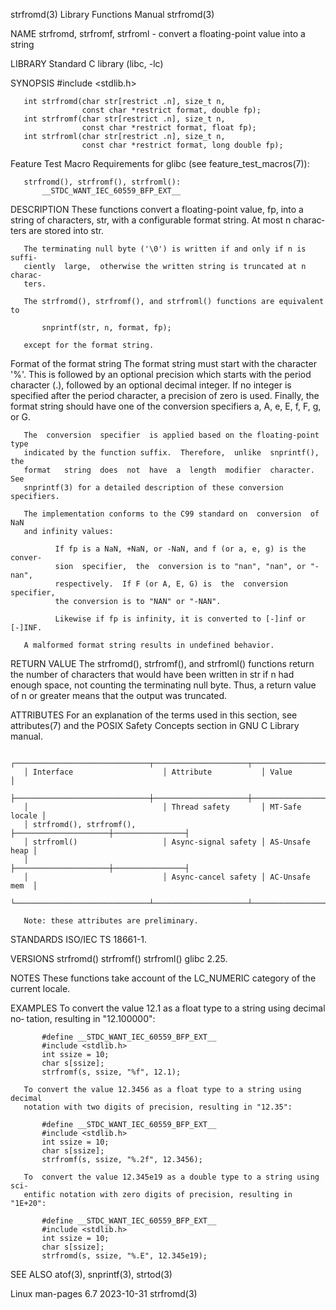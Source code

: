 strfromd(3)                Library Functions Manual                strfromd(3)

NAME
       strfromd,  strfromf,  strfroml  - convert a floating-point value into a
       string

LIBRARY
       Standard C library (libc, -lc)

SYNOPSIS
       #include <stdlib.h>

       int strfromd(char str[restrict .n], size_t n,
                    const char *restrict format, double fp);
       int strfromf(char str[restrict .n], size_t n,
                    const char *restrict format, float fp);
       int strfroml(char str[restrict .n], size_t n,
                    const char *restrict format, long double fp);

   Feature Test Macro Requirements for glibc (see feature_test_macros(7)):

       strfromd(), strfromf(), strfroml():
           __STDC_WANT_IEC_60559_BFP_EXT__

DESCRIPTION
       These functions convert a floating-point value, fp, into  a  string  of
       characters,  str, with a configurable format string.  At most n charac‐
       ters are stored into str.

       The terminating null byte ('\0') is written if and only if n is  suffi‐
       ciently  large,  otherwise the written string is truncated at n charac‐
       ters.

       The strfromd(), strfromf(), and strfroml() functions are equivalent to

           snprintf(str, n, format, fp);

       except for the format string.

   Format of the format string
       The format string must start with the character '%'.  This is  followed
       by  an  optional  precision which starts with the period character (.),
       followed by an optional decimal integer.  If no  integer  is  specified
       after  the period character, a precision of zero is used.  Finally, the
       format string should have one of the conversion specifiers a, A, e,  E,
       f, F, g, or G.

       The  conversion  specifier  is applied based on the floating-point type
       indicated by the function suffix.  Therefore,  unlike  snprintf(),  the
       format   string  does  not  have  a  length  modifier  character.   See
       snprintf(3) for a detailed description of these conversion specifiers.

       The implementation conforms to the C99 standard on  conversion  of  NaN
       and infinity values:

              If fp is a NaN, +NaN, or -NaN, and f (or a, e, g) is the conver‐
              sion  specifier,  the  conversion is to "nan", "nan", or "-nan",
              respectively.  If F (or A, E, G) is  the  conversion  specifier,
              the conversion is to "NAN" or "-NAN".

              Likewise if fp is infinity, it is converted to [-]inf or [-]INF.

       A malformed format string results in undefined behavior.

RETURN VALUE
       The  strfromd(), strfromf(), and strfroml() functions return the number
       of characters that would have been written  in  str  if  n  had  enough
       space, not counting the terminating null byte.  Thus, a return value of
       n or greater means that the output was truncated.

ATTRIBUTES
       For an explanation of the terms used in this section, see attributes(7)
       and the POSIX Safety Concepts section in GNU C Library manual.

       ┌──────────────────────────────┬─────────────────────┬────────────────┐
       │ Interface                    │ Attribute           │ Value          │
       ├──────────────────────────────┼─────────────────────┼────────────────┤
       │                              │ Thread safety       │ MT-Safe locale │
       │ strfromd(), strfromf(),      ├─────────────────────┼────────────────┤
       │ strfroml()                   │ Async-signal safety │ AS-Unsafe heap │
       │                              ├─────────────────────┼────────────────┤
       │                              │ Async-cancel safety │ AC-Unsafe mem  │
       └──────────────────────────────┴─────────────────────┴────────────────┘

       Note: these attributes are preliminary.

STANDARDS
       ISO/IEC TS 18661-1.

VERSIONS
       strfromd()
       strfromf()
       strfroml()
              glibc 2.25.

NOTES
       These  functions take account of the LC_NUMERIC category of the current
       locale.

EXAMPLES
       To convert the value 12.1 as a float type to a string using decimal no‐
       tation, resulting in "12.100000":

           #define __STDC_WANT_IEC_60559_BFP_EXT__
           #include <stdlib.h>
           int ssize = 10;
           char s[ssize];
           strfromf(s, ssize, "%f", 12.1);

       To convert the value 12.3456 as a float type to a string using  decimal
       notation with two digits of precision, resulting in "12.35":

           #define __STDC_WANT_IEC_60559_BFP_EXT__
           #include <stdlib.h>
           int ssize = 10;
           char s[ssize];
           strfromf(s, ssize, "%.2f", 12.3456);

       To  convert the value 12.345e19 as a double type to a string using sci‐
       entific notation with zero digits of precision, resulting in "1E+20":

           #define __STDC_WANT_IEC_60559_BFP_EXT__
           #include <stdlib.h>
           int ssize = 10;
           char s[ssize];
           strfromd(s, ssize, "%.E", 12.345e19);

SEE ALSO
       atof(3), snprintf(3), strtod(3)

Linux man-pages 6.7               2023-10-31                       strfromd(3)
